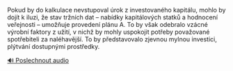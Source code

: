
Pokud by do kalkulace nevstupoval úrok z investovaného kapitálu, mohlo by dojít k iluzi, že stav tržních dat – nabídky kapitálových statků a hodnocení veřejnosti – umožňuje provedení plánu A. To by však odebralo vzácné výrobní faktory z užití, v nichž by mohly uspokojit potřeby považované spotřebiteli za naléhavější. To by představovalo zjevnou mylnou investici, plýtvání dostupnými prostředky.

[🔊 Poslechnout audio](/data/7-paragraphs/audio/chapter_95/para_002-Pokud-by-do-kalkulace-nevstupoval-rok-z-investova.mp3)
